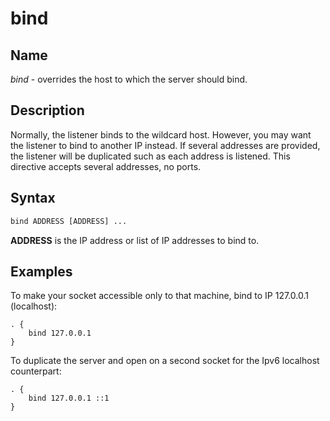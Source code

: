 # bind

## Name

*bind* - overrides the host to which the server should bind.

## Description

Normally, the listener binds to the wildcard host. However, you may want the listener to bind to
another IP instead. If several addresses are provided, the listener will be duplicated such as each address is listened. 
This directive accepts several addresses, no ports.

## Syntax

~~~ txt
bind ADDRESS [ADDRESS] ...
~~~

**ADDRESS** is the IP address or list of IP addresses to bind to.

## Examples

To make your socket accessible only to that machine, bind to IP 127.0.0.1 (localhost):

~~~
. {
    bind 127.0.0.1
}
~~~

To duplicate the server and open on a second socket for the Ipv6 localhost counterpart:

~~~
. {
    bind 127.0.0.1 ::1
}
~~~

